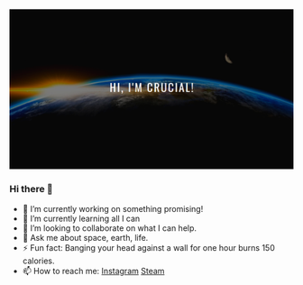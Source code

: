 ![Banner](https://github.com/00CruciaL00/00CruciaL00/blob/main/download.png)


### Hi there 👋

- 🔭 I’m currently working on something promising!
- 🌱 I’m currently learning all I can
- 👯 I’m looking to collaborate on what I can help.
- 💬 Ask me about space, earth, life.
- ⚡ Fun fact: Banging your head against a wall for one hour burns 150 calories. 
- 📫 How to reach me: 
      [Instagram](https://www.instagram.com/souotaldani/)
      [Steam](https://steamcommunity.com/id/CruciaL_Official/)

